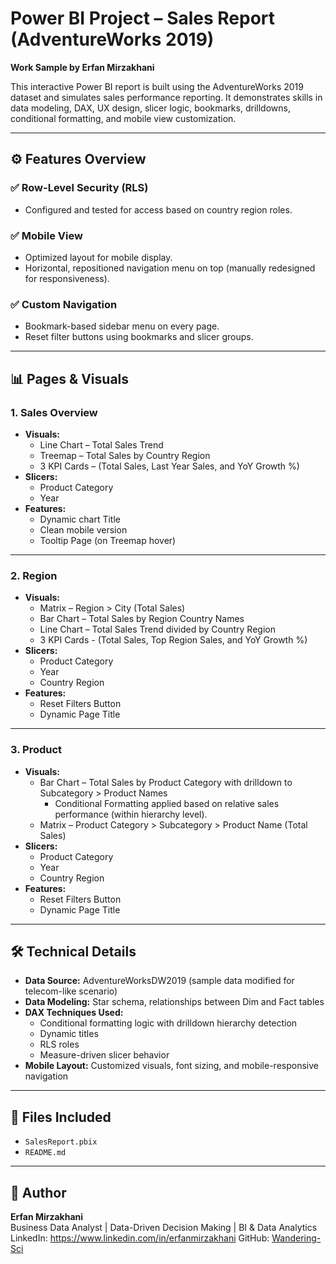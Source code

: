 # Power BI Project – Sales Report (AdventureWorks 2019)
**Work Sample by Erfan Mirzakhani**

This interactive Power BI report is built using the AdventureWorks 2019 dataset and simulates sales performance reporting. It demonstrates skills in data modeling, DAX, UX design, slicer logic, bookmarks, drilldowns, conditional formatting, and mobile view customization.

---

## ⚙️ Features Overview

### ✅ **Row-Level Security (RLS)**
- Configured and tested for access based on country region roles.

### ✅ **Mobile View**
- Optimized layout for mobile display.
- Horizontal, repositioned navigation menu on top (manually redesigned for responsiveness).

### ✅ **Custom Navigation**
- Bookmark-based sidebar menu on every page.
- Reset filter buttons using bookmarks and slicer groups.

---

## 📊 Pages & Visuals

### **1. Sales Overview**
- **Visuals:**
  - Line Chart – Total Sales Trend
  - Treemap – Total Sales by Country Region
  - 3 KPI Cards – (Total Sales, Last Year Sales, and YoY Growth %)
- **Slicers:**
  - Product Category
  - Year
- **Features:**
  - Dynamic chart Title
  - Clean mobile version
  - Tooltip Page (on Treemap hover)

---

### **2. Region**
- **Visuals:**
  - Matrix – Region > City (Total Sales)
  - Bar Chart – Total Sales by Region Country Names
  - Line Chart – Total Sales Trend divided by Country Region
  - 3 KPI Cards - (Total Sales, Top Region Sales, and YoY Growth %)
- **Slicers:**
  - Product Category
  - Year
  - Country Region
- **Features:**
  - Reset Filters Button
  - Dynamic Page Title

---

### **3. Product**
- **Visuals:**
  - Bar Chart – Total Sales by Product Category with drilldown to Subcategory > Product Names
    - Conditional Formatting applied based on relative sales performance (within hierarchy level).
  - Matrix – Product Category > Subcategory > Product Name (Total Sales)
- **Slicers:**
  - Product Category
  - Year
  - Country Region
- **Features:**
  - Reset Filters Button
  - Dynamic Page Title

---

## 🛠️ Technical Details

- **Data Source:** AdventureWorksDW2019 (sample data modified for telecom-like scenario)
- **Data Modeling:** Star schema, relationships between Dim and Fact tables
- **DAX Techniques Used:**
  - Conditional formatting logic with drilldown hierarchy detection
  - Dynamic titles
  - RLS roles
  - Measure-driven slicer behavior
- **Mobile Layout:** Customized visuals, font sizing, and mobile-responsive navigation

---

## 📁 Files Included
- `SalesReport.pbix`
- `README.md`

---

## 🧠 Author
**Erfan Mirzakhani**  
Business Data Analyst | Data-Driven Decision Making | BI & Data Analytics 
LinkedIn: https://www.linkedin.com/in/erfanmirzakhani
GitHub: [Wandering-Sci](https://github.com/Wandering-Sci)  
